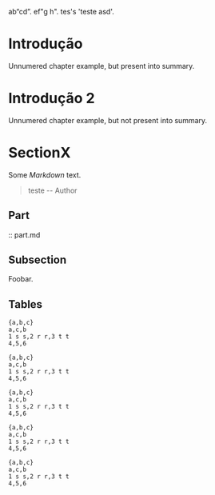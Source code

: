 <!-- ::dados
\titulo{Teste Book}
\autor{The Author}
\local{Viçosa - Minas Gerais}
\data{2022}
-->

ab“cd”. ef"g h".
tes's 'teste asd'.

# <!--{*}--> Introdução

Unnumered chapter example, but present into summary.

# <!--{**}--> Introdução 2

Unnumered chapter example, but not present into summary.

# Section<span>X</span>

Some _Markdown_ text.

> teste
> -- Author


<!-- ::
the raw paragraph code.
-->

## Part

:: part.md

## Subsection

Foobar.

## Tables

``````header,titled,border
{a,b,c}
a,c,b
1 s s,2 r r,3 t t
4,5,6
``````


``````header,titled,border:cR
{a,b,c}
a,c,b
1 s s,2 r r,3 t t
4,5,6
``````

``````header,titled,border:c
{a,b,c}
a,c,b
1 s s,2 r r,3 t t
4,5,6
``````

``````header,titled,border:R
{a,b,c}
a,c,b
1 s s,2 r r,3 t t
4,5,6
``````

``````header,titled,border:lrbt
{a,b,c}
a,c,b
1 s s,2 r r,3 t t
4,5,6
``````
